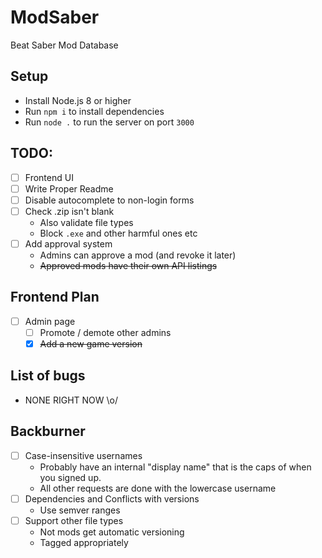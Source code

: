 # ModSaber
Beat Saber Mod Database

## Setup
* Install Node.js 8 or higher
* Run `npm i` to install dependencies
* Run `node .` to run the server on port `3000`

## TODO:
- [ ] Frontend UI
- [ ] Write Proper Readme
- [ ] Disable autocomplete to non-login forms
- [ ] Check .zip isn't blank
  * Also validate file types
  * Block `.exe` and other harmful ones etc
- [ ] Add approval system
  * Admins can approve a mod (and revoke it later)
  * ~~Approved mods have their own API listings~~

## Frontend Plan
- [ ] Admin page
  - [ ] Promote / demote other admins
  - [x] ~~Add a new game version~~

## List of bugs
* NONE RIGHT NOW \o/

## Backburner
- [ ] Case-insensitive usernames
  * Probably have an internal "display name" that is the caps of when you signed up.
  * All other requests are done with the lowercase username
- [ ] Dependencies and Conflicts with versions
  * Use semver ranges
- [ ] Support other file types
  * Not mods get automatic versioning
  * Tagged appropriately
